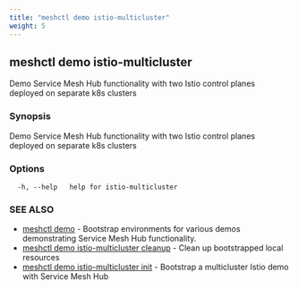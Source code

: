 ```yaml
---
title: "meshctl demo istio-multicluster"
weight: 5
---
```

## meshctl demo istio-multicluster

Demo Service Mesh Hub functionality with two Istio control planes deployed on separate k8s clusters

### Synopsis

Demo Service Mesh Hub functionality with two Istio control planes deployed on separate k8s clusters

### Options

```
  -h, --help   help for istio-multicluster
```

### SEE ALSO

* [meshctl demo](../meshctl_demo)	 - Bootstrap environments for various demos demonstrating Service Mesh Hub functionality.
* [meshctl demo istio-multicluster cleanup](../meshctl_demo_istio-multicluster_cleanup)	 - Clean up bootstrapped local resources
* [meshctl demo istio-multicluster init](../meshctl_demo_istio-multicluster_init)	 - Bootstrap a multicluster Istio demo with Service Mesh Hub

